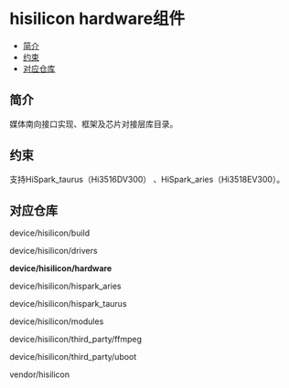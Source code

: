 # hisilicon hardware组件<a name="ZH-CN_TOPIC_0000001130361109"></a>

-   [简介](#section469617221261)
-   [约束](#section12212842173518)
-   [对应仓库](#section641143415335)

## 简介<a name="section469617221261"></a>

媒体南向接口实现、框架及芯片对接层库目录。

## 约束<a name="section12212842173518"></a>

支持HiSpark\_taurus（Hi3516DV300） 、HiSpark\_aries（Hi3518EV300）。

## 对应仓库<a name="section641143415335"></a>

device/hisilicon/build

device/hisilicon/drivers

**device/hisilicon/hardware**

device/hisilicon/hispark\_aries

device/hisilicon/hispark\_taurus

device/hisilicon/modules

device/hisilicon/third\_party/ffmpeg

device/hisilicon/third\_party/uboot

vendor/hisilicon

